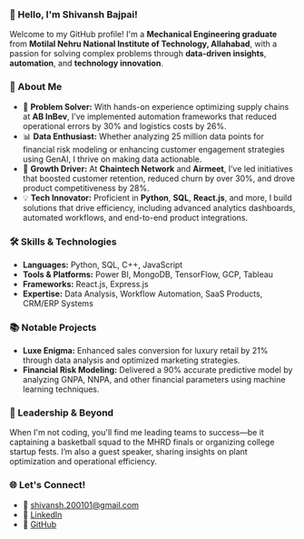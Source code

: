 

### 👋 Hello, I'm Shivansh Bajpai!

Welcome to my GitHub profile! I'm a **Mechanical Engineering graduate** from **Motilal Nehru National Institute of Technology, Allahabad**, with a passion for solving complex problems through **data-driven insights**, **automation**, and **technology innovation**.

### 🚀 About Me

- 🔧 **Problem Solver:** With hands-on experience optimizing supply chains at **AB InBev**, I’ve implemented automation frameworks that reduced operational errors by 30% and logistics costs by 26%.  
- 📊 **Data Enthusiast:** Whether analyzing 25 million data points for financial risk modeling or enhancing customer engagement strategies using GenAI, I thrive on making data actionable.  
- 🌟 **Growth Driver:** At **Chaintech Network** and **Airmeet**, I’ve led initiatives that boosted customer retention, reduced churn by over 30%, and drove product competitiveness by 28%.  
- 💡 **Tech Innovator:** Proficient in **Python**, **SQL**, **React.js**, and more, I build solutions that drive efficiency, including advanced analytics dashboards, automated workflows, and end-to-end product integrations.

### 🛠️ Skills & Technologies

- **Languages:** Python, SQL, C++, JavaScript  
- **Tools & Platforms:** Power BI, MongoDB, TensorFlow, GCP, Tableau  
- **Frameworks:** React.js, Express.js  
- **Expertise:** Data Analysis, Workflow Automation, SaaS Products, CRM/ERP Systems  

### 📚 Notable Projects

- **Luxe Enigma:** Enhanced sales conversion for luxury retail by 21% through data analysis and optimized marketing strategies.  
- **Financial Risk Modeling:** Delivered a 90% accurate predictive model by analyzing GNPA, NNPA, and other financial parameters using machine learning techniques.

### 🏀 Leadership & Beyond

When I'm not coding, you'll find me leading teams to success—be it captaining a basketball squad to the MHRD finals or organizing college startup fests. I’m also a guest speaker, sharing insights on plant optimization and operational efficiency.

### 🌐 Let's Connect!

- 📧 [shivansh.200101@gmail.com](mailto:shivansh.200101@gmail.com)  
- 💼 [LinkedIn](https://www.linkedin.com/in/shivansh-bajpai-1980bb174)  
- 🔗 [GitHub](https://github.com/shivansh10101)  


